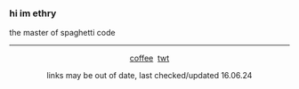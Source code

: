 

<p align="center">
  <h3>hi im ethry</h3>
  <p>the master of spaghetti code</p>
  <hr>
  <div align="center"><a href="https://ko-fi.com/ethry">coffee</a>&nbsp;&nbsp;<a href="https://twitter.com/eatery1234">twt</a>
  <p>links may be out of date, last checked/updated 16.06.24</p></div>
</p>
